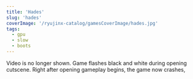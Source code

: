 ```yaml
---
title: 'Hades'
slug: 'hades'
coverImage: '/ryujinx-catalog/gamesCoverImage/hades.jpg'
tags:
  - gpu
  - slow
  - boots
---
```


Video is no longer shown. Game flashes black and white during opening cutscene. Right after opening gameplay begins, the game now crashes,
